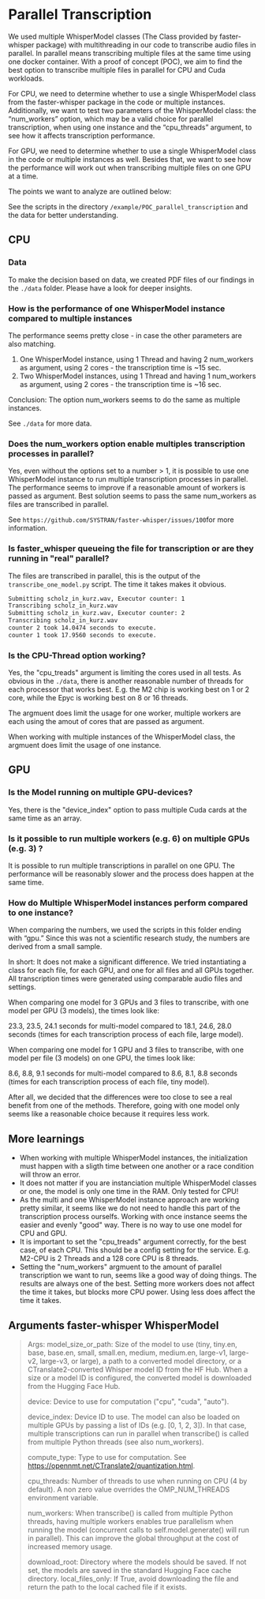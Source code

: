 # Parallel Transcription

We used multiple WhisperModel classes (The Class provided by faster-whisper package) with multithreading in our code to transcribe audio files in parallel. In parallel means transcribing multiple files at the same time using one docker container. With a proof of concept (POC), we aim to find the best option to transcribe multiple files in parallel for CPU and Cuda workloads.

For CPU, we need to determine whether to use a single WhisperModel class from the faster-whisper package in the code or multiple instances. Additionally, we want to test two parameters of the WhisperModel class: the “num_workers” option, which may be a valid choice for parallel transcription, when using one instance and the “cpu_threads” argument, to see how it affects transcription performance.

For GPU, we need to determine whether to use a single WhisperModel class in the code or multiple instances as well. Besides that, we want to see how the performance will work out when transcribing multiple files on one GPU at a time.

The points we want to analyze are outlined below:

See the scripts in the directory `/example/POC_parallel_transcription` and the data for better understanding.

## CPU

### Data

To make the decision based on data, we created PDF files of our findings in the `./data` folder. Please have a look for deeper insights.

### How is the performance of one WhisperModel instance compared to multiple instances

The performance seems pretty close - in case the other parameters are also matching.

1. One WhisperModel instance, using 1 Thread and having 2 num_workers as argument, using 2 cores - the transcription time is ~15 sec.
1. Two WhisperModel instances, using 1 Thread and having 1 num_workers as argument, using 2 cores - the transcription time is ~16 sec.

Conclusion: The option num_workers seems to do the same as multiple instances.

See `./data` for more data.

### Does the num_workers option enable multiples transcription processes in parallel?

Yes, even without the options set to a number > 1, it is possible to use one WhisperModel instance to run multiple transcription processes in parallel.
The performance seems to improve if a reasonable amount of workers is passed as argument. Best solution seems to pass the same num_workers as files are transcribed in parallel.

See `https://github.com/SYSTRAN/faster-whisper/issues/100`for more information.

### Is faster_whisper queueing the file for transcription or are they running in "real" parallel?

The files are transcribed in parallel, this is the output of the `transcribe_one_model.py` script.
The time it takes makes it obvious.

```bash
Submitting scholz_in_kurz.wav, Executor counter: 1
Transcribing scholz_in_kurz.wav
Submitting scholz_in_kurz.wav, Executor counter: 2
Transcribing scholz_in_kurz.wav
counter 2 took 14.0474 seconds to execute.
counter 1 took 17.9560 seconds to execute.
```

### Is the CPU-Thread option working?

Yes, the "cpu_treads" argument is limiting the cores used in all tests. As obvious in the `./data`, there is another reasonable number of threads for each processor that works best. E.g. the M2 chip is working best on 1 or 2 core, while the Epyc is working best on 8 or 16 threads.

The argmuent does limit the usage for one worker, multiple workers are each using the amout of cores that are passed as argument.

When working with multiple instances of the WhisperModel class, the argmuent does limit the usage of one instance.

## GPU

### Is the Model running on multiple GPU-devices?

Yes, there is the "device_index" option to pass multiple Cuda cards at the same time as an array.

### Is it possible to run multiple workers (e.g. 6) on multiple GPUs (e.g. 3) ?

It is possible to run multiple transcriptions in parallel on one GPU. The performance will be reasonably slower and the process does happen at the same time.

### How do Multiple WhisperModel instances perform compared to one instance?

When comparing the numbers, we used the scripts in this folder ending with “gpu.” Since this was not a scientific research study, the numbers are derived from a small sample.

In short: It does not make a significant difference. We tried instantiating a class for each file, for each GPU, and one for all files and all GPUs together. All transcription times were generated using comparable audio files and settings.

When comparing one model for 3 GPUs and 3 files to transcribe, with one model per GPU (3 models), the times look like:

23.3, 23.5, 24.1 seconds for multi-model compared to 18.1, 24.6, 28.0 seconds (times for each transcription process of each file, large model).

When comparing one model for 1 GPU and 3 files to transcribe, with one model per file (3 models) on one GPU, the times look like:

8.6, 8.8, 9.1 seconds for multi-model compared to 8.6, 8.1, 8.8 seconds (times for each transcription process of each file, tiny model).

After all, we decided that the differences were too close to see a real benefit from one of the methods. Therefore, going with one model only seems like a reasonable choice because it requires less work.

## More learnings

- When working with multiple WhisperModel instances, the initialization must happen with a sligth time between one another or a race condition will throw an error.
- It does not matter if you are instanciation multiple WhisperModel classes or one, the model is only one time in the RAM. Only tested for CPU!
- As the multi and one WhisperModel instance approach are working pretty similar, it seems like we do not need to handle this part of the transcription process ourselfs. Working with once instance seems the easier and evenly "good" way. There is no way to use one model for CPU and GPU.
- It is important to set the "cpu_treads" argument correctly, for the best case, of each CPU. This should be a config setting for the service. E.g. M2-CPU is 2 Threads and a 128 core CPU is 8 threads.
- Setting the "num_workers" argmuent to the amount of parallel transcription we want to run, seems like a good way of doing things. The results are always one of the best. Setting more workers does not affect the time it takes, but blocks more CPU power. Using less does affect the time it takes.

## Arguments faster-whisper WhisperModel

> Args:
> model_size_or_path: Size of the model to use (tiny, tiny.en, base, base.en,
> small, small.en, medium, medium.en, large-v1, large-v2, large-v3, or large), a path to a
> converted model directory, or a CTranslate2-converted Whisper model ID from the HF Hub.
> When a size or a model ID is configured, the converted model is downloaded
> from the Hugging Face Hub.
>
> device: Device to use for computation ("cpu", "cuda", "auto").
>
> device_index: Device ID to use.
> The model can also be loaded on multiple GPUs by passing a list of IDs
> (e.g. [0, 1, 2, 3]). In that case, multiple transcriptions can run in parallel
> when transcribe() is called from multiple Python threads (see also num_workers).
>
> compute_type: Type to use for computation.
> See <https://opennmt.net/CTranslate2/quantization.html>.
>
> cpu_threads: Number of threads to use when running on CPU (4 by default).
> A non zero value overrides the OMP_NUM_THREADS environment variable.
>
> num_workers: When transcribe() is called from multiple Python threads,
> having multiple workers enables true parallelism when running the model
> (concurrent calls to self.model.generate() will run in parallel).
> This can improve the global throughput at the cost of increased memory usage.
>
> download_root: Directory where the models should be saved. If not set, the models
> are saved in the standard Hugging Face cache directory.
> local_files_only: If True, avoid downloading the file and return the path to the
> local cached file if it exists.
